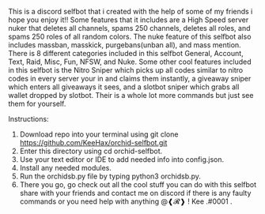 This is a discord selfbot that i created with the help of some of my friends i hope you enjoy it!! 
Some features that it includes are a High Speed server nuker that deletes all channels, spams 250 channels, deletes all roles, and spams 250 roles of all random colors.
The nuke feature of this selfbot also includes massban, masskick, purgebans(unban all), and mass mention.
There is 8 different categories included in this selfbot General, Account, Text, Raid, Misc, Fun, NFSW, and Nuke.
Some other cool features included in this selfbot is the Nitro Sniper which picks up all codes similar to nitro codes in every server your in and claims them instantly, a giveaway sniper which enters all giveaways it sees, and a slotbot sniper which grabs all wallet dropped by slotbot. Their is a whole lot more commands but just see them for yourself.

Instructions:
1. Download repo into your terminal using git clone https://github.com/KeeHax/orchid-selfbot.git
2. Enter this directory using cd orchid-selfbot.
3. Use your text editor or IDE to add needed info into config.json.
4. Install any needed modules.
5. Run the orchidsb.py file by typing python3 orchidsb.py.
6. There you go, go check out all the cool stuff you can do with this selfbot share with your friends and contact me on discord if there is any faulty commands or you need help with anything @❰𝓡❱ ! Kee .#0001 .
